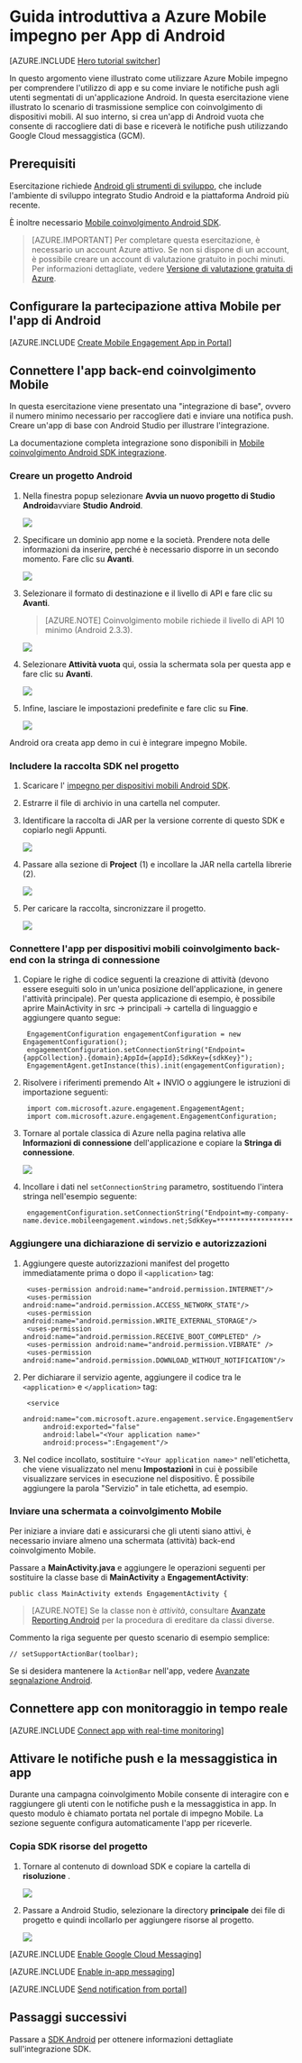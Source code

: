 <properties
    pageTitle="Guida introduttiva a Android App Azure Mobile coinvolgimento"
    description="Informazioni su come usare Azure Mobile coinvolgimento con le notifiche push e analitica per App di Android."
    services="mobile-engagement"
    documentationCenter="android"
    authors="piyushjo"
    manager="erikre"
    editor="" />

<tags
    ms.service="mobile-engagement"
    ms.workload="mobile"
    ms.tgt_pltfrm="mobile-android"
    ms.devlang="Java"
    ms.topic="hero-article"
    ms.date="08/10/2016"
    ms.author="piyushjo;ricksal" />

# <a name="get-started-with-azure-mobile-engagement-for-android-apps"></a>Guida introduttiva a Azure Mobile impegno per App di Android

[AZURE.INCLUDE [Hero tutorial switcher](../../includes/mobile-engagement-hero-tutorial-switcher.md)]

In questo argomento viene illustrato come utilizzare Azure Mobile impegno per comprendere l'utilizzo di app e su come inviare le notifiche push agli utenti segmentati di un'applicazione Android.
In questa esercitazione viene illustrato lo scenario di trasmissione semplice con coinvolgimento di dispositivi mobili. Al suo interno, si crea un'app di Android vuota che consente di raccogliere dati di base e riceverà le notifiche push utilizzando Google Cloud messaggistica (GCM).

## <a name="prerequisites"></a>Prerequisiti

Esercitazione richiede [Android gli strumenti di sviluppo](https://developer.android.com/sdk/index.html), che include l'ambiente di sviluppo integrato Studio Android e la piattaforma Android più recente.

È inoltre necessario [Mobile coinvolgimento Android SDK](https://aka.ms/vq9mfn).

> [AZURE.IMPORTANT] Per completare questa esercitazione, è necessario un account Azure attivo. Se non si dispone di un account, è possibile creare un account di valutazione gratuito in pochi minuti. Per informazioni dettagliate, vedere [Versione di valutazione gratuita di Azure](https://azure.microsoft.com/pricing/free-trial/?WT.mc_id=A0E0E5C02&amp;returnurl=http%3A%2F%2Fazure.microsoft.com%2Fen-us%2Fdocumentation%2Farticles%2Fmobile-engagement-android-get-started).

## <a name="set-up-mobile-engagement-for-your-android-app"></a>Configurare la partecipazione attiva Mobile per l'app di Android

[AZURE.INCLUDE [Create Mobile Engagement App in Portal](../../includes/mobile-engagement-create-app-in-portal-new.md)]

## <a name="connect-your-app-to-the-mobile-engagement-backend"></a>Connettere l'app back-end coinvolgimento Mobile

In questa esercitazione viene presentato una "integrazione di base", ovvero il numero minimo necessario per raccogliere dati e inviare una notifica push. Creare un'app di base con Android Studio per illustrare l'integrazione.

La documentazione completa integrazione sono disponibili in [Mobile coinvolgimento Android SDK integrazione](mobile-engagement-android-sdk-overview.md).

### <a name="create-an-android-project"></a>Creare un progetto Android

1. Nella finestra popup selezionare **Avvia un nuovo progetto di Studio Android**avviare **Studio Android**.

    ![][1]

2. Specificare un dominio app nome e la società. Prendere nota delle informazioni da inserire, perché è necessario disporre in un secondo momento. Fare clic su **Avanti**.

    ![][2]

3. Selezionare il formato di destinazione e il livello di API e fare clic su **Avanti**.

    >[AZURE.NOTE] Coinvolgimento mobile richiede il livello di API 10 minimo (Android 2.3.3).

    ![][3]

4. Selezionare **Attività vuota** qui, ossia la schermata sola per questa app e fare clic su **Avanti**.

    ![][4]

5. Infine, lasciare le impostazioni predefinite e fare clic su **Fine**.

    ![][5]

Android ora creata app demo in cui è integrare impegno Mobile.

### <a name="include-the-sdk-library-in-your-project"></a>Includere la raccolta SDK nel progetto

1. Scaricare l' [impegno per dispositivi mobili Android SDK](https://aka.ms/vq9mfn).
2. Estrarre il file di archivio in una cartella nel computer.
3. Identificare la raccolta di JAR per la versione corrente di questo SDK e copiarlo negli Appunti.

      ![][6]

4. Passare alla sezione di **Project** (1) e incollare la JAR nella cartella librerie (2).

      ![][7]

5. Per caricare la raccolta, sincronizzare il progetto.

      ![][8]

### <a name="connect-your-app-to-mobile-engagement-backend-with-the-connection-string"></a>Connettere l'app per dispositivi mobili coinvolgimento back-end con la stringa di connessione

1. Copiare le righe di codice seguenti la creazione di attività (devono essere eseguiti solo in un'unica posizione dell'applicazione, in genere l'attività principale). Per questa applicazione di esempio, è possibile aprire MainActivity in src -> principali -> cartella di linguaggio e aggiungere quanto segue:

        EngagementConfiguration engagementConfiguration = new EngagementConfiguration();
        engagementConfiguration.setConnectionString("Endpoint={appCollection}.{domain};AppId={appId};SdkKey={sdkKey}");
        EngagementAgent.getInstance(this).init(engagementConfiguration);

2. Risolvere i riferimenti premendo Alt + INVIO o aggiungere le istruzioni di importazione seguenti:

        import com.microsoft.azure.engagement.EngagementAgent;
        import com.microsoft.azure.engagement.EngagementConfiguration;

3. Tornare al portale classica di Azure nella pagina relativa alle **Informazioni di connessione** dell'applicazione e copiare la **Stringa di connessione**.

      ![][9]

4. Incollare i dati nel `setConnectionString` parametro, sostituendo l'intera stringa nell'esempio seguente:

        engagementConfiguration.setConnectionString("Endpoint=my-company-name.device.mobileengagement.windows.net;SdkKey=********************;AppId=*********");

### <a name="add-permissions-and-a-service-declaration"></a>Aggiungere una dichiarazione di servizio e autorizzazioni

1. Aggiungere queste autorizzazioni manifest del progetto immediatamente prima o dopo il `<application>` tag:

        <uses-permission android:name="android.permission.INTERNET"/>
        <uses-permission android:name="android.permission.ACCESS_NETWORK_STATE"/>
        <uses-permission android:name="android.permission.WRITE_EXTERNAL_STORAGE"/>
        <uses-permission android:name="android.permission.RECEIVE_BOOT_COMPLETED" />
        <uses-permission android:name="android.permission.VIBRATE" />
        <uses-permission android:name="android.permission.DOWNLOAD_WITHOUT_NOTIFICATION"/>

2. Per dichiarare il servizio agente, aggiungere il codice tra le `<application>` e `</application>` tag:

        <service
            android:name="com.microsoft.azure.engagement.service.EngagementService"
            android:exported="false"
            android:label="<Your application name>"
            android:process=":Engagement"/>

3. Nel codice incollato, sostituire `"<Your application name>"` nell'etichetta, che viene visualizzato nel menu **Impostazioni** in cui è possibile visualizzare services in esecuzione nel dispositivo. È possibile aggiungere la parola "Servizio" in tale etichetta, ad esempio.

### <a name="send-a-screen-to-mobile-engagement"></a>Inviare una schermata a coinvolgimento Mobile

Per iniziare a inviare dati e assicurarsi che gli utenti siano attivi, è necessario inviare almeno una schermata (attività) back-end coinvolgimento Mobile.

Passare a **MainActivity.java** e aggiungere le operazioni seguenti per sostituire la classe base di **MainActivity** a **EngagementActivity**:

    public class MainActivity extends EngagementActivity {

> [AZURE.NOTE] Se la classe non è *attività*, consultare [Avanzate Reporting Android](mobile-engagement-android-advanced-reporting.md#modifying-your-codeactivitycode-classes) per la procedura di ereditare da classi diverse.


Commento la riga seguente per questo scenario di esempio semplice:

    // setSupportActionBar(toolbar);

Se si desidera mantenere la `ActionBar` nell'app, vedere [Avanzate segnalazione Android](mobile-engagement-android-advanced-reporting.md#modifying-your-codeactivitycode-classes).

## <a name="connect-app-with-real-time-monitoring"></a>Connettere app con monitoraggio in tempo reale

[AZURE.INCLUDE [Connect app with real-time monitoring](../../includes/mobile-engagement-connect-app-with-monitor.md)]

## <a name="enable-push-notifications-and-in-app-messaging"></a>Attivare le notifiche push e la messaggistica in app

Durante una campagna coinvolgimento Mobile consente di interagire con e raggiungere gli utenti con le notifiche push e la messaggistica in app. In questo modulo è chiamato portata nel portale di impegno Mobile.
La sezione seguente configura automaticamente l'app per riceverle.

### <a name="copy-sdk-resources-in-your-project"></a>Copia SDK risorse del progetto

1. Tornare al contenuto di download SDK e copiare la cartella di **risoluzione** .

    ![][10]

2. Passare a Android Studio, selezionare la directory **principale** dei file di progetto e quindi incollarlo per aggiungere risorse al progetto.

    ![][11]

[AZURE.INCLUDE [Enable Google Cloud Messaging](../../includes/mobile-engagement-enable-google-cloud-messaging.md)]

[AZURE.INCLUDE [Enable in-app messaging](../../includes/mobile-engagement-android-send-push.md)]

[AZURE.INCLUDE [Send notification from portal](../../includes/mobile-engagement-android-send-push-from-portal.md)]

## <a name="next-steps"></a>Passaggi successivi

Passare a [SDK Android](mobile-engagement-android-sdk-overview.md) per ottenere informazioni dettagliate sull'integrazione SDK.

<!-- Images. -->
[1]: ./media/mobile-engagement-android-get-started/android-studio-new-project.png
[2]: ./media/mobile-engagement-android-get-started/android-studio-project-props.png
[3]: ./media/mobile-engagement-android-get-started/android-studio-project-props2.png
[4]: ./media/mobile-engagement-android-get-started/android-studio-add-activity.png
[5]: ./media/mobile-engagement-android-get-started/android-studio-activity-name.png
[6]: ./media/mobile-engagement-android-get-started/sdk-content.png
[7]: ./media/mobile-engagement-android-get-started/paste-jar.png
[8]: ./media/mobile-engagement-android-get-started/sync-project.png
[9]: ./media/mobile-engagement-android-get-started/app-connection-info-page.png
[10]: ./media/mobile-engagement-android-get-started/copy-resources.png
[11]: ./media/mobile-engagement-android-get-started/paste-resources.png
